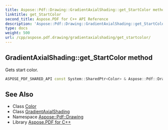 ```yaml
---
title: Aspose::Pdf::Drawing::GradientAxialShading::get_StartColor method
linktitle: get_StartColor
second_title: Aspose.PDF for C++ API Reference
description: 'Aspose::Pdf::Drawing::GradientAxialShading::get_StartColor method. Gets start color in C++.'
type: docs
weight: 500
url: /cpp/aspose.pdf.drawing/gradientaxialshading/get_startcolor/
---
```

## GradientAxialShading::get_StartColor method


Gets start color.

```cpp
ASPOSE_PDF_SHARED_API const System::SharedPtr<Color> & Aspose::Pdf::Drawing::GradientAxialShading::get_StartColor() const
```

## See Also

* Class [Color](../../../aspose.pdf/color/)
* Class [GradientAxialShading](../)
* Namespace [Aspose::Pdf::Drawing](../../)
* Library [Aspose.PDF for C++](../../../)
